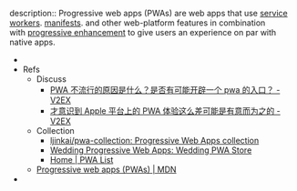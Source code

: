 description:: Progressive web apps (PWAs) are web apps that use [service workers](https://developer.mozilla.org/en-US/docs/Web/API/Service_Worker_API). [manifests](https://developer.mozilla.org/en-US/docs/Web/Manifest). and other web-platform features in combination with [progressive enhancement](https://developer.mozilla.org/en-US/docs/Glossary/Progressive_Enhancement) to give users an experience on par with native apps.

-
- Refs
  - Discuss
    - [PWA 不流行的原因是什么？是否有可能开辟一个 pwa 的入口？ - V2EX](https://www.v2ex.com/t/535817)
    - [才意识到 Apple 平台上的 PWA 体验这么差可能是有意而为之的 - V2EX](https://v2ex.com/t/841454)
  - Collection
    - [ljinkai/pwa-collection: Progressive Web Apps collection](https://github.com/ljinkai/pwa-collection)
    - [Wedding Progressive Web Apps: Wedding PWA Store](https://www.pwastore.com/category/wedding)
    - [Home | PWA List](https://www.pwalist.app/)
  - [Progressive web apps (PWAs) | MDN](https://developer.mozilla.org/en-US/docs/Web/Progressive_web_apps)
-